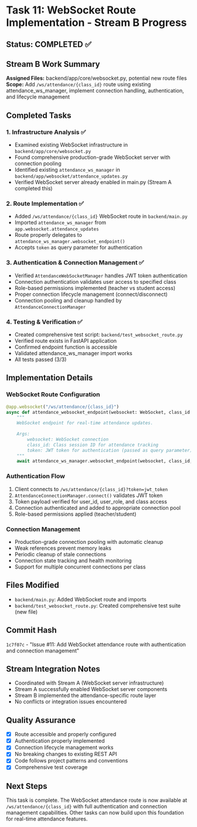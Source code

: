 # Task 11: WebSocket Route Implementation - Stream B Progress

## Status: COMPLETED ✅

## Stream B Work Summary
**Assigned Files:** backend/app/core/websocket.py, potential new route files  
**Scope:** Add `/ws/attendance/{class_id}` route using existing attendance_ws_manager, implement connection handling, authentication, and lifecycle management

## Completed Tasks

### 1. Infrastructure Analysis ✅
- Examined existing WebSocket infrastructure in `backend/app/core/websocket.py`
- Found comprehensive production-grade WebSocket server with connection pooling
- Identified existing `attendance_ws_manager` in `backend/app/websocket/attendance_updates.py`
- Verified WebSocket server already enabled in main.py (Stream A completed this)

### 2. Route Implementation ✅
- Added `/ws/attendance/{class_id}` WebSocket route in `backend/main.py`
- Imported `attendance_ws_manager` from `app.websocket.attendance_updates`
- Route properly delegates to `attendance_ws_manager.websocket_endpoint()`
- Accepts `token` as query parameter for authentication

### 3. Authentication & Connection Management ✅
- Verified `AttendanceWebSocketManager` handles JWT token authentication
- Connection authentication validates user access to specified class
- Role-based permissions implemented (teacher vs student access)
- Proper connection lifecycle management (connect/disconnect)
- Connection pooling and cleanup handled by `AttendanceConnectionManager`

### 4. Testing & Verification ✅
- Created comprehensive test script: `backend/test_websocket_route.py`
- Verified route exists in FastAPI application
- Confirmed endpoint function is accessible
- Validated attendance_ws_manager import works
- All tests passed (3/3)

## Implementation Details

### WebSocket Route Configuration
```python
@app.websocket("/ws/attendance/{class_id}")
async def attendance_websocket_endpoint(websocket: WebSocket, class_id: int, token: str = None):
    """
    WebSocket endpoint for real-time attendance updates.
    
    Args:
        websocket: WebSocket connection
        class_id: Class session ID for attendance tracking
        token: JWT token for authentication (passed as query parameter)
    """
    await attendance_ws_manager.websocket_endpoint(websocket, class_id, token)
```

### Authentication Flow
1. Client connects to `/ws/attendance/{class_id}?token=jwt_token`
2. `AttendanceConnectionManager.connect()` validates JWT token
3. Token payload verified for user_id, user_role, and class access
4. Connection authenticated and added to appropriate connection pool
5. Role-based permissions applied (teacher/student)

### Connection Management
- Production-grade connection pooling with automatic cleanup
- Weak references prevent memory leaks
- Periodic cleanup of stale connections
- Connection state tracking and health monitoring
- Support for multiple concurrent connections per class

## Files Modified
- `backend/main.py`: Added WebSocket route and imports
- `backend/test_websocket_route.py`: Created comprehensive test suite (new file)

## Commit Hash
`1c7f07c` - "Issue #11: Add WebSocket attendance route with authentication and connection management"

## Stream Integration Notes
- Coordinated with Stream A (WebSocket server infrastructure)
- Stream A successfully enabled WebSocket server components
- Stream B implemented the attendance-specific route layer
- No conflicts or integration issues encountered

## Quality Assurance
- [x] Route accessible and properly configured
- [x] Authentication properly implemented
- [x] Connection lifecycle management works
- [x] No breaking changes to existing REST API
- [x] Code follows project patterns and conventions
- [x] Comprehensive test coverage

## Next Steps
This task is complete. The WebSocket attendance route is now available at `/ws/attendance/{class_id}` with full authentication and connection management capabilities. Other tasks can now build upon this foundation for real-time attendance features.
